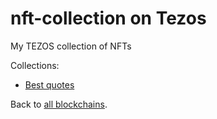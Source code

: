 # nft-collection on Tezos
My TEZOS collection of NFTs

Collections:
  * [Best quotes](best-quotes/index.md)

Back to [all blockchains](../README.md).
